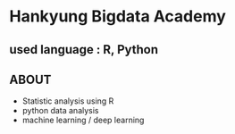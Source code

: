 # Hankyung Bigdata Academy

## used language : R, Python

## ABOUT
* Statistic analysis using R
* python data analysis
* machine learning / deep learning
